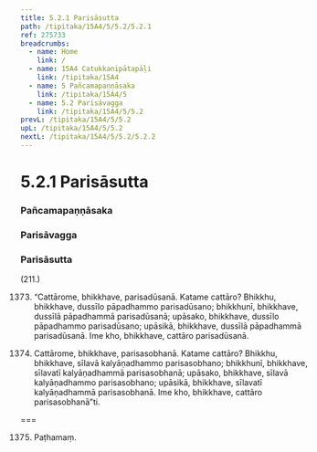 ```yaml
---
title: 5.2.1 Parisāsutta
path: /tipitaka/15A4/5/5.2/5.2.1
ref: 275733
breadcrumbs:
  - name: Home
    link: /
  - name: 15A4 Catukkanipātapāḷi
    link: /tipitaka/15A4
  - name: 5 Pañcamapaṇṇāsaka
    link: /tipitaka/15A4/5
  - name: 5.2 Parisāvagga
    link: /tipitaka/15A4/5/5.2
prevL: /tipitaka/15A4/5/5.2
upL: /tipitaka/15A4/5/5.2
nextL: /tipitaka/15A4/5/5.2/5.2.2
---
```


# 5.2.1 Parisāsutta

### Pañcamapaṇṇāsaka

### Parisāvagga

### Parisāsutta

(211.)

1373. “Cattārome, bhikkhave, parisadūsanā. Katame cattāro? Bhikkhu, bhikkhave, dussīlo pāpadhammo parisadūsano; bhikkhunī, bhikkhave, dussīlā pāpadhammā parisadūsanā; upāsako, bhikkhave, dussīlo pāpadhammo parisadūsano; upāsikā, bhikkhave, dussīlā pāpadhammā parisadūsanā. Ime kho, bhikkhave, cattāro parisadūsanā.

1374. Cattārome, bhikkhave, parisasobhanā. Katame cattāro? Bhikkhu, bhikkhave, sīlavā kalyāṇadhammo parisasobhano; bhikkhunī, bhikkhave, sīlavatī kalyāṇadhammā parisasobhanā; upāsako, bhikkhave, sīlavā kalyāṇadhammo parisasobhano; upāsikā, bhikkhave, sīlavatī kalyāṇadhammā parisasobhanā. Ime kho, bhikkhave, cattāro parisasobhanā”ti.

===

1375. Paṭhamaṃ.




